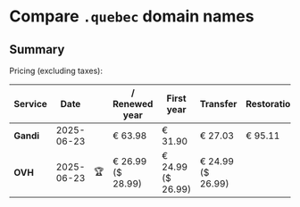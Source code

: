# Compare `.quebec` domain names

## Summary

Pricing (excluding taxes):

| Service | Date |  | / Renewed year | First year | Transfer | Restoration |
|--|--|--|--|--|--|--|
| **Gandi** | 2025-06-23 |  | € 63.98 | € 31.90 | € 27.03 | € 95.11 |
| **OVH** | 2025-06-23 | 🏆 | € 26.99<br>($ 28.99) | € 24.99<br>($ 26.99) | € 24.99<br>($ 26.99) |  |
